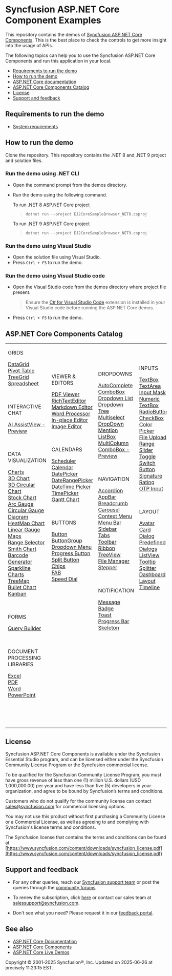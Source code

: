 ﻿# Syncfusion ASP.NET Core Component Examples  

This repository contains the demos of [Syncfusion ASP.NET Core Components](https://www.syncfusion.com/aspnet-core-ui-controls/). This is the best place to check the controls to get more insight into the usage of APIs.

The following topics can help you to use the Syncfusion ASP.NET Core Components and run this application in your local.

* [Requirements to run the demo](#requirements-to-run-the-demo)
* [How to run the demo](#how-to-run-the-demo)
* [ASP.NET Core documentation](https://ej2.syncfusion.com/aspnetcore/documentation/introduction)
* [ASP.NET Core Components Catalog](#aspnet-core-components-catalog)
* [License](#license)
* [Support and feedback](#support-and-feedback)

## Requirements to run the demo

* [System requirements](https://ej2.syncfusion.com/aspnetcore/documentation/system-requirements/)

## How to run the demo

Clone the repository. This repository contains the .NET 8 and .NET 9 project and solution files.

### Run the demo using .NET CLI

* Open the command prompt from the demos directory.
* Run the demo using the following command.
   
   To run .NET 8 ASP.NET Core project
   > `dotnet run --project EJ2CoreSampleBrowser_NET8.csproj`

   To run .NET 9 ASP.NET Core project
   > `dotnet run --project EJ2CoreSampleBrowser_NET9.csproj`

### Run the demo using Visual Studio

* Open the solution file using Visual Studio.
* Press `Ctrl + F5` to run the demo.

### Run the demo using Visual Studio code

* Open the Visual Studio code from the demos directory where project file present.

    > Ensure the [C# for Visual Studio Code](https://marketplace.visualstudio.com/items?itemName=ms-dotnettools.csharp) extension is installed in your Visual Studio code before running the ASP.NET Core demos.

* Press `Ctrl + F5` to run the demo.

## ASP.NET Core Components Catalog

<table id="table">
    <tbody>
        <colgroup>
            <col style="width: 220px">
            <col style="width: 260px">
            <col style="width: 220px">
            <col style="width: 220px">
        </colgroup>
    </tbody>
    <tr>
        <td>
            <p></p>
            <div><p class="controlcategory">GRIDS</p></div>
            <div class="controlanchorlink"><a target="_self" href="https://ej2.syncfusion.com/aspnetcore/documentation/grid/getting-started-core">DataGrid</a></div>
            <div class="controlanchorlink"><a target="_self" href="https://ej2.syncfusion.com/aspnetcore/documentation/pivot-table/getting-started">Pivot Table</a></div>
            <div class="controlanchorlink"><a target="_self" href="https://ej2.syncfusion.com/aspnetcore/documentation/tree-grid/getting-started-core">TreeGrid</a></div>
            <div class="controlanchorlink"><a target="_self" href="https://ej2.syncfusion.com/aspnetcore/documentation/spreadsheet/getting-started-core">Spreadsheet</a></div>
            <p>&nbsp;</p>
            <div><p class="controlcategory">INTERACTIVE CHAT</p></div>
            <div class="controlanchorlink"><a target="_self" href="https://ej2.syncfusion.com/aspnetcore/documentation/ai-assistview/getting-started">AI AssistView - Preview</a></div>
            <p>&nbsp;</p>
            <div><p class="controlcategory">DATA VISUALIZATION</p></div>
            <div class="controlanchorlink"><a target="_self" href="https://ej2.syncfusion.com/aspnetcore/documentation/chart/getting-started">Charts</a></div>
            <div class="controlanchorlink"><a target="_self" href="https://ej2.syncfusion.com/aspnetcore/documentation/3d-chart/getting-started">3D Chart</a></div>
            <div class="controlanchorlink"><a target="_self" href="https://ej2.syncfusion.com/aspnetcore/documentation/circular-chart-3d/getting-started">3D Circular Chart</a></div>
            <div class="controlanchorlink"><a target="_self" href="https://ej2.syncfusion.com/aspnetcore/documentation/stock-chart/getting-started">Stock Chart</a></div>
            <div class="controlanchorlink"><a target="_self" href="https://ej2.syncfusion.com/aspnetcore/documentation/circular-gauge/getting-started">Arc Gauge</a></div>
            <div class="controlanchorlink"><a target="_self" href="https://ej2.syncfusion.com/aspnetcore/documentation/circular-gauge/getting-started">Circular Gauge</a></div>
            <div class="controlanchorlink"><a target="_self" href="https://ej2.syncfusion.com/aspnetcore/documentation/diagram/getting-started">Diagram</a></div>
            <div class="controlanchorlink"><a target="_self" href="https://ej2.syncfusion.com/aspnetcore/documentation/heatmap-chart/getting-started">HeatMap Chart</a></div>
            <div class="controlanchorlink"><a target="_self" href="https://ej2.syncfusion.com/aspnetcore/documentation/linear-gauge/getting-started">Linear Gauge</a></div>
            <div class="controlanchorlink"><a target="_self" href="https://ej2.syncfusion.com/aspnetcore/documentation/maps/getting-started">Maps</a></div>
            <div class="controlanchorlink"><a target="_self" href="https://ej2.syncfusion.com/aspnetcore/documentation/range-navigator/getting-started">Range Selector</a></div>
            <div class="controlanchorlink"><a target="_self" href="https://ej2.syncfusion.com/aspnetcore/documentation/smithchart/getting-started">Smith Chart</a></div>
            <div class="controlanchorlink"><a target="_self" href="https://ej2.syncfusion.com/aspnetcore/documentation/barcode/getting-started">Barcode Generator</a></div>
            <div class="controlanchorlink"><a target="_self" href="https://ej2.syncfusion.com/aspnetcore/documentation/sparkline/getting-started">Sparkline Charts</a></div>
            <div class="controlanchorlink"><a target="_self" href="https://ej2.syncfusion.com/aspnetcore/documentation/treemap/getting-started">TreeMap</a></div>
            <div class="controlanchorlink"><a target="_self" href="https://ej2.syncfusion.com/aspnetcore/documentation/bullet-chart/getting-started">Bullet Chart</a></div>
            <div class="controlanchorlink"><a target="_self" href="https://ej2.syncfusion.com/aspnetcore/documentation/kanban/getting-started">Kanban</a></div>
            <p>&nbsp;</p>
            <div><p class="controlcategory">FORMS</p></div>
            <div class="controlanchorlink"><a target="_self" href="https://ej2.syncfusion.com/aspnetcore/documentation/query-builder/getting-started">Query Builder</a></div>
            <p>&nbsp;</p>
            <div><p class="controlcategory">DOCUMENT PROCESSING LIBRARIES</p></div>
            <div class="controlanchorlink"><a target="_self" href="https://help.syncfusion.com/file-formats/xlsio/create-read-edit-excel-files-in-asp-net-core-c-sharp">Excel</a></div>
            <div class="controlanchorlink"><a target="_self" href="https://help.syncfusion.com/file-formats/pdf/create-pdf-file-in-asp-net-core">PDF</a></div>
            <div class="controlanchorlink"><a target="_self" href="https://help.syncfusion.com/file-formats/docio/create-word-document-in-asp-net-core">Word</a></div>
            <div class="controlanchorlink"><a target="_self" href="https://help.syncfusion.com/file-formats/presentation/create-read-edit-powerpoint-files-in-asp-net-core-c-sharp">PowerPoint</a></div>
            <p>&nbsp;</p>
            <p>&nbsp;</p>
        </td>
        <td>
            <p></p>
            <div><p class="controlcategory">VIEWER & EDITORS</p></div>
            <div class="controlanchorlink"><a target="_self" href="https://ej2.syncfusion.com/aspnetcore/documentation/pdfviewer/getting-started">PDF Viewer</a></div>
            <div class="controlanchorlink"><a target="_self" href="https://ej2.syncfusion.com/aspnetcore/documentation/rich-text-editor/getting-started">RichTextEditor</a></div>
            <div class="controlanchorlink"><a target="_self" href="https://ej2.syncfusion.com/aspnetcore/markdowneditor/overview#/fluent2">Markdown Editor</a></div>
            <div class="controlanchorlink"><a target="_self" href="https://ej2.syncfusion.com/aspnetcore/documentation/document-editor/getting-started-core">Word Processor</a></div>
            <div class="controlanchorlink"><a target="_self" href="https://ej2.syncfusion.com/aspnetcore/documentation/in-place-editor/getting-started">In-place Editor</a></div>
            <div class="controlanchorlink"><a target="_self" href="https://ej2.syncfusion.com/aspnetcore/documentation/image-editor/getting-started">Image Editor</a></div>
            <p>&nbsp;</p>
            <div><p class="controlcategory">CALENDARS</p></div>
            <div class="controlanchorlink"><a target="_self" href="https://ej2.syncfusion.com/aspnetcore/documentation/schedule/getting-started">Scheduler</a></div>
            <div class="controlanchorlink"><a target="_self" href="https://ej2.syncfusion.com/aspnetcore/documentation/calendar/getting-started">Calendar</a></div>
            <div class="controlanchorlink"><a target="_self" href="https://ej2.syncfusion.com/aspnetcore/documentation/datepicker/getting-started">DatePicker</a></div>
            <div class="controlanchorlink"><a target="_self" href="https://ej2.syncfusion.com/aspnetcore/documentation/daterangepicker/getting-started">DateRangePicker</a></div>
            <div class="controlanchorlink"><a target="_self" href="https://ej2.syncfusion.com/aspnetcore/documentation/datetimepicker/getting-started">DateTime Picker</a></div>
            <div class="controlanchorlink"><a target="_self" href="https://ej2.syncfusion.com/aspnetcore/documentation/timepicker/getting-started">TimePicker</a></div>
            <div class="controlanchorlink"><a target="_self" href="https://ej2.syncfusion.com/aspnetcore/documentation/gantt/getting-started">Gantt Chart</a></div>
            <p>&nbsp;</p>
            <div><p class="controlcategory">BUTTONS</p></div>
            <div class="controlanchorlink"><a target="_self" href="https://ej2.syncfusion.com/aspnetcore/documentation/button/getting-started">Button</a></div>
            <div class="controlanchorlink"><a target="_self" href="https://ej2.syncfusion.com/aspnetcore/documentation/button-group/getting-started">ButtonGroup</a></div>
            <div class="controlanchorlink"><a target="_self" href="https://ej2.syncfusion.com/aspnetcore/documentation/drop-down-button/getting-started">Dropdown Menu</a></div>
            <div class="controlanchorlink"><a target="_self" href="https://ej2.syncfusion.com/aspnetcore/documentation/progress-button/getting-started">Progress Button</a></div>
            <div class="controlanchorlink"><a target="_self" href="https://ej2.syncfusion.com/aspnetcore/documentation/split-button/getting-started">Split Button</a></div>
            <div class="controlanchorlink"><a target="_self" href="https://ej2.syncfusion.com/aspnetcore/documentation/chips/getting-started">Chips</a></div>
            <div class="controlanchorlink"><a target="_self" href="https://ej2.syncfusion.com/aspnetcore/documentation/floating-action-button/getting-started">FAB</a></div>
            <div class="controlanchorlink"><a target="_self" href="https://ej2.syncfusion.com/aspnetcore/documentation/speeddial/getting-started">Speed Dial</a></div>
            <p>&nbsp;</p>
            <p>&nbsp;</p>
            <p>&nbsp;</p>
            <p>&nbsp;</p>
            <p>&nbsp;</p>
            <p>&nbsp;</p>
            <p>&nbsp;</p>
            <p>&nbsp;</p>
            <p>&nbsp;</p>
            <p>&nbsp;</p>
        </td>
        <td>
            <p></p>
            <div><p class="controlcategory">DROPDOWNS</p></div>
            <div class="controlanchorlink"><a target="_self" href="https://ej2.syncfusion.com/aspnetcore/documentation/auto-complete/getting-started">AutoComplete</a></div>
            <div class="controlanchorlink"><a target="_self" href="https://ej2.syncfusion.com/aspnetcore/documentation/combo-box/getting-started">ComboBox</a></div>
            <div class="controlanchorlink"><a target="_self" href="https://ej2.syncfusion.com/aspnetcore/documentation/drop-down-list/getting-started">Dropdown List</a></div>
            <div class="controlanchorlink"><a target="_self" href="https://ej2.syncfusion.com/aspnetcore/documentation/drop-down-tree/getting-started">Dropdown Tree</a></div>
            <div class="controlanchorlink"><a target="_self" href="https://ej2.syncfusion.com/aspnetcore/documentation/multi-select/getting-started">Multiselect DropDown</a></div>
            <div class="controlanchorlink"><a target="_self" href="https://ej2.syncfusion.com/aspnetcore/documentation/mention/getting-started">Mention</a></div>
            <div class="controlanchorlink"><a target="_self" href="https://ej2.syncfusion.com/aspnetcore/documentation/list-box/getting-started-core">ListBox</a></div>
            <div class="controlanchorlink"><a target="_self" href="https://ej2.syncfusion.com/aspnetcore/documentation/multicolumn-combobox/getting-started">MultiColumn ComboBox - Preview</a></div>
            <p>&nbsp;</p>
            <div><p class="controlcategory">NAVIGATION</p></div>
            <div class="controlanchorlink"><a target="_self" href="https://ej2.syncfusion.com/aspnetcore/documentation/accordion/getting-started">Accordion</a></div>
            <div class="controlanchorlink"><a target="_self" href="https://ej2.syncfusion.com/aspnetcore/documentation/appbar/getting-started">AppBar</a></div>
            <div class="controlanchorlink"><a target="_self" href="https://ej2.syncfusion.com/aspnetcore/documentation/breadcrumb/getting-started">Breadcrumb</a></div>
            <div class="controlanchorlink"><a target="_self" href="https://ej2.syncfusion.com/aspnetcore/documentation/carousel/getting-started">Carousel</a></div>
            <div class="controlanchorlink"><a target="_self" href="https://ej2.syncfusion.com/aspnetcore/documentation/context-menu/getting-started">Context Menu</a></div>
            <div class="controlanchorlink"><a target="_self" href="https://ej2.syncfusion.com/aspnetcore/documentation/menu/getting-started">Menu Bar</a></div>
            <div class="controlanchorlink"><a target="_self" href="https://ej2.syncfusion.com/aspnetcore/documentation/sidebar/getting-started">Sidebar</a></div>
            <div class="controlanchorlink"><a target="_self" href="https://ej2.syncfusion.com/aspnetcore/documentation/tab/getting-started">Tabs</a></div>
            <div class="controlanchorlink"><a target="_self" href="https://ej2.syncfusion.com/aspnetcore/documentation/toolbar/getting-started">Toolbar</a></div>
            <div class="controlanchorlink"><a target="_self" href="https://ej2.syncfusion.com/aspnetcore/documentation/ribbon/getting-started">Ribbon</a></div>
            <div class="controlanchorlink"><a target="_self" href="https://ej2.syncfusion.com/aspnetcore/documentation/treeview/getting-started">TreeView</a></div>
            <div class="controlanchorlink"><a target="_self" href="https://ej2.syncfusion.com/aspnetcore/documentation/file-manager/getting-started">File Manager</a></div>
            <div class="controlanchorlink"><a target="_self" href="https://ej2.syncfusion.com/aspnetcore/documentation/stepper/getting-started">Stepper</a></div>
            <p>&nbsp;</p>
            <div><p class="controlcategory">NOTIFICATION</p></div>
            <div class="controlanchorlink"><a target="_self" href="https://ej2.syncfusion.com/aspnetcore/documentation/message/getting-started">Message</a></div>
            <div class="controlanchorlink"><a target="_self" href="https://ej2.syncfusion.com/aspnetcore/documentation/badge/getting-started-asp-core">Badge</a></div>
            <div class="controlanchorlink"><a target="_self" href="https://ej2.syncfusion.com/aspnetcore/documentation/toast/getting-started">Toast</a></div>
            <div class="controlanchorlink"><a target="_self" href="https://ej2.syncfusion.com/aspnetcore/documentation/progress-bar/getting-started">Progress Bar</a></div>
            <div class="controlanchorlink"><a target="_self" href="https://ej2.syncfusion.com/aspnetcore/documentation/skeleton/getting-started-asp-core">Skeleton</a></div>
            <p>&nbsp;</p>
            <p>&nbsp;</p>
            <p>&nbsp;</p>
            <p>&nbsp;</p>
            <p>&nbsp;</p>
            <p>&nbsp;</p>
        </td>
        <td>
            <div><p class="controlcategory">INPUTS</p></div>
            <div class="controlanchorlink"><a target="_self" href="https://ej2.syncfusion.com/aspnetcore/documentation/textbox/getting-started">TextBox</a></div>
            <div class="controlanchorlink"><a target="_self" href="https://ej2.syncfusion.com/aspnetcore/documentation/textarea/getting-started">TextArea</a></div>
            <div class="controlanchorlink"><a target="_self" href="https://ej2.syncfusion.com/aspnetcore/documentation/maskedtextbox/getting-started/">Input Mask</a></div>
            <div class="controlanchorlink"><a target="_self" href="https://ej2.syncfusion.com/aspnetcore/documentation/numerictextbox/getting-started">Numeric TextBox</a></div>
            <div class="controlanchorlink"><a target="_self" href="https://ej2.syncfusion.com/aspnetcore/documentation/radio-button/getting-started">RadioButton</a></div>
            <div class="controlanchorlink"><a target="_self" href="https://ej2.syncfusion.com/aspnetcore/documentation/check-box/getting-started">CheckBox</a></div>
            <div class="controlanchorlink"><a target="_self" href="https://ej2.syncfusion.com/aspnetcore/documentation/color-picker/getting-started">Color Picker</a></div>
            <div class="controlanchorlink"><a target="_self" href="https://ej2.syncfusion.com/aspnetcore/documentation/uploader/getting-started">File Upload</a></div>
            <div class="controlanchorlink"><a target="_self" href="https://ej2.syncfusion.com/aspnetcore/documentation/range-slider/getting-started">Range Slider</a></div>
            <div class="controlanchorlink"><a target="_self" href="https://ej2.syncfusion.com/aspnetcore/documentation/switch/getting-started">Toggle Switch Button</a></div>
            <div class="controlanchorlink"><a target="_self" href="https://ej2.syncfusion.com/aspnetcore/documentation/signature/getting-started">Signature</a></div>
            <div class="controlanchorlink"><a target="_self" href="https://ej2.syncfusion.com/aspnetcore/documentation/rating/getting-started">Rating</a></div>
            <div class="controlanchorlink"><a target="_self" href="https://ej2.syncfusion.com/aspnetcore/documentation/otp-input/getting-started">OTP Input</a></div>
            <p>&nbsp;</p>
            <div><p class="controlcategory">LAYOUT</p></div>
            <div class="controlanchorlink"><a target="_self" href="https://ej2.syncfusion.com/aspnetcore/documentation/avatar/getting-started-asp-core">Avatar</a></div>
            <div class="controlanchorlink"><a target="_self" href="https://ej2.syncfusion.com/aspnetcore/documentation/card/getting-started">Card</a></div>
            <div class="controlanchorlink"><a target="_self" href="https://ej2.syncfusion.com/aspnetcore/documentation/dialog/getting-started">Dialog</a></div>
            <div class="controlanchorlink"><a target="_self" href="https://ej2.syncfusion.com/aspnetcore/documentation/predefined-dialogs/getting-started">Predefined Dialogs</a></div>
            <div class="controlanchorlink"><a target="_self" href="https://ej2.syncfusion.com/aspnetcore/documentation/listview/getting-started">ListView</a></div>
            <div class="controlanchorlink"><a target="_self" href="https://ej2.syncfusion.com/aspnetcore/documentation/tooltip/getting-started-asp-core">Tooltip</a></div>
            <div class="controlanchorlink"><a target="_self" href="https://ej2.syncfusion.com/aspnetcore/documentation/splitter/getting-started">Splitter</a></div>
            <div class="controlanchorlink"><a target="_self" href="https://ej2.syncfusion.com/aspnetcore/documentation/dashboard-layout/getting-started/">Dashboard Layout</a></div>
            <div class="controlanchorlink"><a target="_self" href="https://ej2.syncfusion.com/aspnetcore/documentation/timeline/getting-started">Timeline</a></div>
            <p>&nbsp;</p>
            <p>&nbsp;</p>
            <p>&nbsp;</p>
            <p>&nbsp;</p>
            <p>&nbsp;</p>
            <p>&nbsp;</p>
            <p>&nbsp;</p>
            <p>&nbsp;</p>
            <p>&nbsp;</p>
            <p>&nbsp;</p>
        </td>
    </tr>
</table>

## License

Syncfusion ASP.NET Core Components is available under the Syncfusion Essential Studio program, and can be licensed either under the Syncfusion Community License Program or the Syncfusion commercial license.

To be qualified for the Syncfusion Community License Program, you must have gross revenue of less than one (1) million U.S. dollars (USD 1,000,000.00) per year and have less than five (5) developers in your organization, and agree to be bound by Syncfusion’s terms and conditions.

Customers who do not qualify for the community license can contact sales@syncfusion.com for commercial licensing options.

You may not use this product without first purchasing a Community License or a Commercial License, as well as agreeing to and complying with Syncfusion's license terms and conditions.

The Syncfusion license that contains the terms and conditions can be found at
[https://www.syncfusion.com/content/downloads/syncfusion_license.pdf](https://www.syncfusion.com/content/downloads/syncfusion_license.pdf)

## Support and feedback

* For any other queries, reach our [Syncfusion support team](https://support.syncfusion.com/) or post the queries through the [community forums](https://www.syncfusion.com/forums?utm_source=github&utm_medium=listing).

* To renew the subscription, click [here](https://www.syncfusion.com/sales/products?utm_source=github&utm_medium=listing) or contact our sales team at <salessupport@syncfusion.com>.

* Don't see what you need? Please request it in our [feedback portal](https://www.syncfusion.com/feedback/aspnet-core).

## See also

* [ASP.NET Core Documentation](https://ej2.syncfusion.com/aspnetcore/documentation/introduction)
* [ASP.NET Core Components](https://www.syncfusion.com/aspnet-core-ui-controls/)
* [ASP.NET Core Live Demos](https://ej2.syncfusion.com/aspnetcore/) 

<p>Copyright © 2001-2025 Syncfusion®, Inc. Updated on 2025-06-26 at precisely 11:23:15 EST.</p> 
